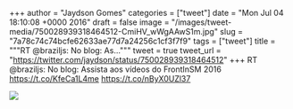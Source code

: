 
+++
author = "Jaydson Gomes"
categories = ["tweet"]
date = "Mon Jul 04 18:10:08 +0000 2016"
draft = false
image = "/images/tweet-media/750028939318464512-CmiHV_wWgAAwS1m.jpg"
slug = "7a78c74c74bcfe62633ae77d7a24256c1cf3f7f9"
tags = ["tweet"]
title = """RT @braziljs: No blog: As..."""
tweet = true
tweet_url = "https://twitter.com/jaydson/status/750028939318464512"
+++
RT @braziljs: No blog: Assista aos vídeos do FrontInSM 2016 https://t.co/KfeCa1L4me https://t.co/nByX0UZl37

![](/images/tweet-media/750028939318464512-CmiHV_wWgAAwS1m.jpg)